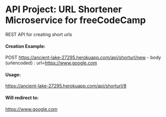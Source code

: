 # API Project: URL Shortener Microservice for freeCodeCamp

REST API for creating short urls

#### Creation Example:

POST https://ancient-lake-27295.herokuapp.com/api/shorturl/new - body (urlencoded) :  url=https://www.google.com

#### Usage:

https://ancient-lake-27295.herokuapp.com/api/shorturl/8

#### Will redirect to:

https://www.google.com